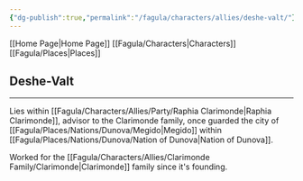 ```yaml
---
{"dg-publish":true,"permalink":"/fagula/characters/allies/deshe-valt/"}
---
```


[[Home Page\|Home Page]]
[[Fagula/Characters\|Characters]]
[[Fagula/Places\|Places]]

Deshe-Valt
--
___
Lies within [[Fagula/Characters/Allies/Party/Raphia Clarimonde\|Raphia Clarimonde]], advisor to the Clarimonde family, once guarded the city of [[Fagula/Places/Nations/Dunova/Megido\|Megido]] within [[Fagula/Places/Nations/Dunova/Nation of Dunova\|Nation of Dunova]].

Worked for the [[Fagula/Characters/Allies/Clarimonde Family/Clarimonde\|Clarimonde]] family since it's founding.
